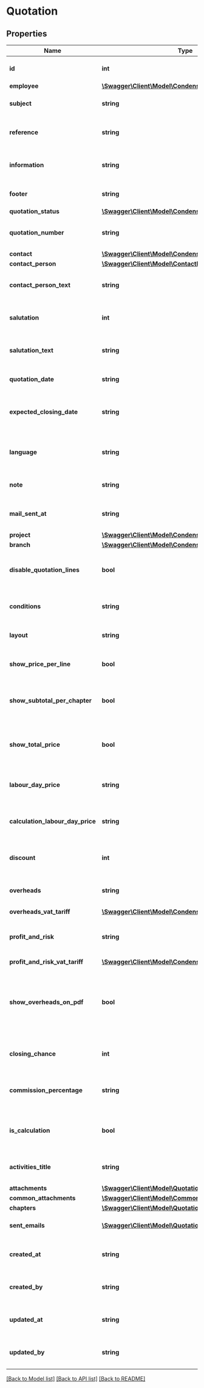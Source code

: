 # Quotation

## Properties
Name | Type | Description | Notes
------------ | ------------- | ------------- | -------------
**id** | **int** | The ID of the quotation. | [optional] 
**employee** | [**\Swagger\Client\Model\CondensedEmployee**](CondensedEmployee.md) |  | 
**subject** | **string** | The subject of the quotation. | 
**reference** | **string** | The reference of the quotation. | [optional] 
**information** | **string** | The information of the quotation. | [optional] 
**footer** | **string** | The footer of the quotation. | [optional] 
**quotation_status** | [**\Swagger\Client\Model\CondensedQuotationStatus**](CondensedQuotationStatus.md) |  | 
**quotation_number** | **string** | The number of the quotation. | [optional] 
**contact** | [**\Swagger\Client\Model\CondensedContact**](CondensedContact.md) |  | 
**contact_person** | [**\Swagger\Client\Model\ContactPerson**](ContactPerson.md) |  | [optional] 
**contact_person_text** | **string** | The contact person text of the quotation. | [optional] 
**salutation** | **int** | The salutation of this quotation. | [optional] 
**salutation_text** | **string** | The salutation text of the quotation. | [optional] 
**quotation_date** | **string** | The date of this quotation. | 
**expected_closing_date** | **string** | The expected closing date of this quotation. | [optional] 
**language** | **string** | The locale used by this quotation, e.g.: nl-NL. | 
**note** | **string** | The note of this quotation. | [optional] 
**mail_sent_at** | **string** | The date when the mail was sent. | [optional] 
**project** | [**\Swagger\Client\Model\CondensedProject**](CondensedProject.md) |  | [optional] 
**branch** | [**\Swagger\Client\Model\CondensedBranch**](CondensedBranch.md) |  | [optional] 
**disable_quotation_lines** | **bool** | Whether the quotation lines are disabled. | [optional] 
**conditions** | **string** | The conditions of this quotation. | [optional] 
**layout** | **string** | The layout of the quotation. | 
**show_price_per_line** | **bool** | Whether the price is shown per line. | [optional] 
**show_subtotal_per_chapter** | **bool** | Whether the subtotal is shown per chapter. | [optional] 
**show_total_price** | **bool** | Whether the total price is shown on this quotation. | [optional] 
**labour_day_price** | **string** | The labour day price of this quotation. | [optional] 
**calculation_labour_day_price** | **string** | The calculation labour day price of this quotation. | [optional] 
**discount** | **int** | The discount of this quotation. | [optional] 
**overheads** | **string** | The general costs of this quotation. | [optional] 
**overheads_vat_tariff** | [**\Swagger\Client\Model\CondensedVatTariff**](CondensedVatTariff.md) |  | [optional] 
**profit_and_risk** | **string** | The profit and risk costs of this quotation. | [optional] 
**profit_and_risk_vat_tariff** | [**\Swagger\Client\Model\CondensedVatTariff**](CondensedVatTariff.md) |  | [optional] 
**show_overheads_on_pdf** | **bool** | Whether the general costs and profit and risk should be shown on the quotation PDF. | [optional] 
**closing_chance** | **int** | The closing chance of this quotation. | [optional] 
**commission_percentage** | **string** | The commision percentage of this quotation. | [optional] 
**is_calculation** | **bool** | Whether the quotation is a calculation. | [optional] 
**activities_title** | **string** | The activities title of the quotation. | [optional] 
**attachments** | [**\Swagger\Client\Model\QuotationAttachment[]**](QuotationAttachment.md) |  | [optional] 
**common_attachments** | [**\Swagger\Client\Model\CommonQuotationAttachment[]**](CommonQuotationAttachment.md) |  | [optional] 
**chapters** | [**\Swagger\Client\Model\QuotationLineChapter[]**](QuotationLineChapter.md) |  | [optional] 
**sent_emails** | [**\Swagger\Client\Model\QuotationMail[]**](QuotationMail.md) | All mails sent for this invoice. | [optional] 
**created_at** | **string** | The creation time of the entity. | [optional] 
**created_by** | **string** | The user that created the entity. | [optional] 
**updated_at** | **string** | The last updated time of the entity. | [optional] 
**updated_by** | **string** | The user that last updated the entity. | [optional] 

[[Back to Model list]](../README.md#documentation-for-models) [[Back to API list]](../README.md#documentation-for-api-endpoints) [[Back to README]](../README.md)


